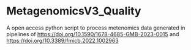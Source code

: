 # MetagenomicsV3_Quality
A open access python script to process metenomics data generated in pipelines of https://doi.org/10.1590/1678-4685-GMB-2023-0015 and https://doi.org/10.3389/fmicb.2022.1002963
